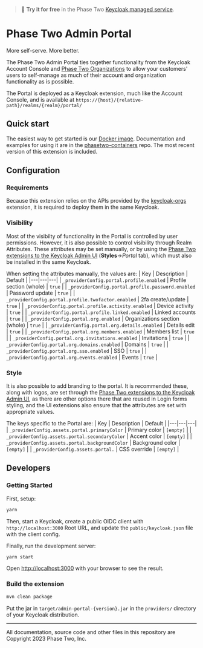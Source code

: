 > :rocket: **Try it for free** in the Phase Two [Keycloak managed service](https://phasetwo.io/dashboard/?utm_source=github&utm_medium=readme&utm_campaign=admin-portal).

# Phase Two Admin Portal

More self-serve. More better.

The Phase Two Admin Portal ties together functionality from the Keycloak Account Console and [Phase Two Organizations](https://github.com/p2-inc/keycloak-orgs) to allow your customers' users to self-manage as much of their account and organization functionality as is possible.

The Portal is deployed as a Keycloak extension, much like the Account Console, and is available at `https://{host}/{relative-path}/realms/{realm}/portal/`

## Quick start

The easiest way to get started is our [Docker image](https://quay.io/repository/phasetwo/phasetwo-keycloak?tab=tags). Documentation and examples for using it are in the [phasetwo-containers](https://github.com/p2-inc/phasetwo-containers) repo. The most recent version of this extension is included.

## Configuration

### Requirements

Because this extension relies on the APIs provided by the [keycloak-orgs](https://github.com/p2-inc/keycloak-orgs) extension, it is required to deploy them in the same Keycloak.

### Visibility

Most of the visibilty of functionality in the Portal is controlled by user permissions. However, it is also possible to control visibility through Realm Attributes. These attributes may be set manually, or by using the [Phase Two extensions to the Keycloak Admin UI](https://github.com/p2-inc/keycloak-ui/) (**Styles**->*Portal* tab), which must also be installed in the same Keycloak. 

When setting the attributes manually, the values are:
| Key | Description | Default |
|---|---|---|
| `_providerConfig.portal.profile.enabled` | Profile section (whole) | `true` |
| `_providerConfig.portal.profile.password.enabled` | Password update | `true` |
| `_providerConfig.portal.profile.twofactor.enabled` | 2fa create/update | `true` |
| `_providerConfig.portal.profile.activity.enabled` | Device activity | `true` |
| `_providerConfig.portal.profile.linked.enabled` | Linked accounts | `true` |
| `_providerConfig.portal.org.enabled` | Organizations section (whole) | `true` |
| `_providerConfig.portal.org.details.enabled` | Details edit | `true` |
| `_providerConfig.portal.org.members.enabled` | Members list | `true` |
| `_providerConfig.portal.org.invitations.enabled` | Invitations | `true` |
| `_providerConfig.portal.org.domains.enabled` | Domains | `true` |
| `_providerConfig.portal.org.sso.enabled` | SSO | `true` |
| `_providerConfig.portal.org.events.enabled` | Events | `true` |

### Style

It is also possible to add branding to the portal. It is recommended these, along with logos, are set through the [Phase Two extensions to the Keycloak Admin UI](https://github.com/p2-inc/keycloak-ui/), as there are other options there that are reused in Login forms styling, and the UI extensions also ensure that the attributes are set with appropriate values. 

The keys specific to the Portal are:
| Key | Description | Default |
|---|---|---|
| `_providerConfig.assets.portal.primaryColor` | Primary color | `[empty]` |
| `_providerConfig.assets.portal.secondaryColor` | Accent color | `[empty]` |
| `_providerConfig.assets.portal.backgroundColor` | Background color | `[empty]` |
| `_providerConfig.assets.portal.` | CSS override | `[empty]` |


## Developers

### Getting Started

First, setup:

```bash
yarn
```

Then, start a Keycloak, create a public OIDC client with `http://localhost:3000` Root URL, and update the `public/keycloak.json` file with the client config.

Finally, run the development server:

```bash
yarn start
```

Open [http://localhost:3000](http://localhost:3000) with your browser to see the result.

### Build the extension

```bash
mvn clean package
```

Put the jar in `target/admin-portal-{version}.jar` in the `providers/` directory of your Keycloak distribution.

-----

All documentation, source code and other files in this repository are Copyright 2023 Phase Two, Inc.
